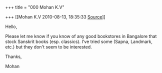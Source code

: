 +++
title = "000 Mohan K.V"

+++
[[Mohan K.V	2010-08-13, 18:35:33 [Source](https://groups.google.com/g/samskrita/c/RyG_RH_4now)]]



Hello,

  

Please let me know if you know of any good bookstores in Bangalore that stock Sanskrit books (esp. classics). I've tried some (Sapna, Landmark, etc.) but they don't seem to be interested.

  

Thanks,

Mohan

